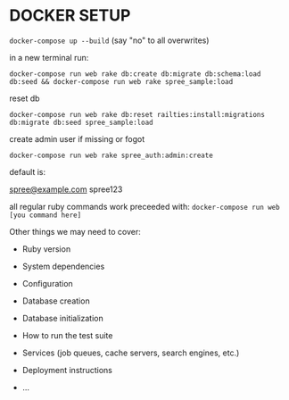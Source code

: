 # DOCKER SETUP

`docker-compose up --build` (say "no" to all overwrites)

in a new terminal run:

`docker-compose run web rake db:create db:migrate db:schema:load db:seed && docker-compose run web rake spree_sample:load`

reset db

`docker-compose run web rake db:reset railties:install:migrations db:migrate db:seed spree_sample:load`

create admin user if missing or fogot

`docker-compose run web rake spree_auth:admin:create`

default is:

spree@example.com
spree123

all regular ruby commands work preceeded with:
`docker-compose run web [you command here]`

Other things we may need to cover:

- Ruby version

- System dependencies

- Configuration

- Database creation

- Database initialization

- How to run the test suite

- Services (job queues, cache servers, search engines, etc.)

- Deployment instructions

- ...

